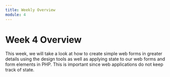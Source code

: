 ```yaml
---
title: Weekly Overview
module: 4
---
```


# Week 4 Overview <br />


This week, we will take a look at how to create simple web forms in greater details using the design tools as well as applying state to our web forms and form elements in PHP.  This is important since web applications do not keep track of state.
